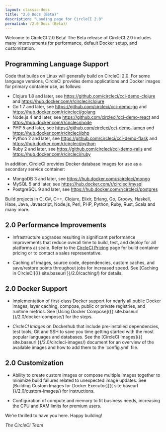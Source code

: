 ```yaml
---
layout: classic-docs
title: "2.0 Docs (Beta)"
description: "Landing page for CircleCI 2.0"
permalink: /2.0 Docs (Beta)/
---
```


Welcome to CircleCI 2.0 Beta! The Beta release of CircleCI 2.0 includes many improvements for performance, default Docker setup, and customization. 

## Programming Language Support

Code that builds on Linux will generally build on CircleCI 2.0. For some language versions, CircleCI provides demo applications and Docker images for primary container use, as follows: 

- Clojure 1.8 and later, see https://github.com/circleci/cci-demo-clojure and https://hub.docker.com/r/circleci/clojure
- Go 1.7 and later, see https://github.com/circleci/cci-demo-go and https://hub.docker.com/r/circleci/golang
- Node.js 4 and later, see https://github.com/circleci/cci-demo-react and https://hub.docker.com/r/circleci/node
- PHP 5 and later, see https://github.com/circleci/cci-demo-lumen and https://hub.docker.com/r/circleci/php
- Python 2 and later, see https://github.com/circleci/cci-demo-flask and https://hub.docker.com/r/circleci/python
- Ruby 2 and later, see https://github.com/circleci/cci-demo-rails and https://hub.docker.com/r/circleci/ruby 

In addition, CircleCI provides Docker database images for use as a secondary service container:

- MongoDB 3 and later, see https://hub.docker.com/r/circleci/mongo
- MySQL 5 and later, see https://hub.docker.com/r/circleci/mysql
- PostgreSQL 9 and later, see https://hub.docker.com/r/circleci/postgres

Build projects in C, C#, C++, Clojure, Elixir, Erlang, Go, Groovy, Haskell, Haxe, Java, Javascript, Node.js, Perl, PHP, Python, Ruby, Rust, Scala and many more. 

## 2.0 Performance Improvements

- Infrastructure upgrades resulting in significant performance improvements that reduce overall time to build, test, and deploy for all platforms at scale. Refer to the [CircleCI Pricing](https://circleci.com/pricing/) page for build container pricing or to contact a sales representative. 

- Caching of images, source code, dependencies, custom caches, and save/restore points throughout jobs for increased speed. See [Caching in CircleCI]({{ site.baseurl }}/2.0/caching/) for details.

## 2.0 Docker Support

- Implementation of first-class Docker support for nearly all public Docker images, layer caching, compose, public or private registries, and runtime metrics. See [Using Docker Compose]({{ site.baseurl }}/2.0/docker-compose/) for the steps.

- *CircleCI Images* on Dockerhub that include pre-installed dependencies, test tools, Git and SSH to save you time getting started with the most popular languages and databases. See the [CircleCI Images]({{ site.baseurl }}/2.0/circleci-images/) document for an overview of the available images and how to add them to the 'config.yml' file.

## 2.0 Customization 

- Ability to create custom images or compose multiple images together to minimize build failures related to unexpected image updates. See [Building Custom Images for Docker Executor]({{ site.baseurl }}/2.0/custom-images/) for instructions.

- Configuration of compute and memory to fit business needs, increasing the CPU and RAM limits for premium users. 

We’re thrilled to have you here. Happy building!

_The CircleCI Team_
